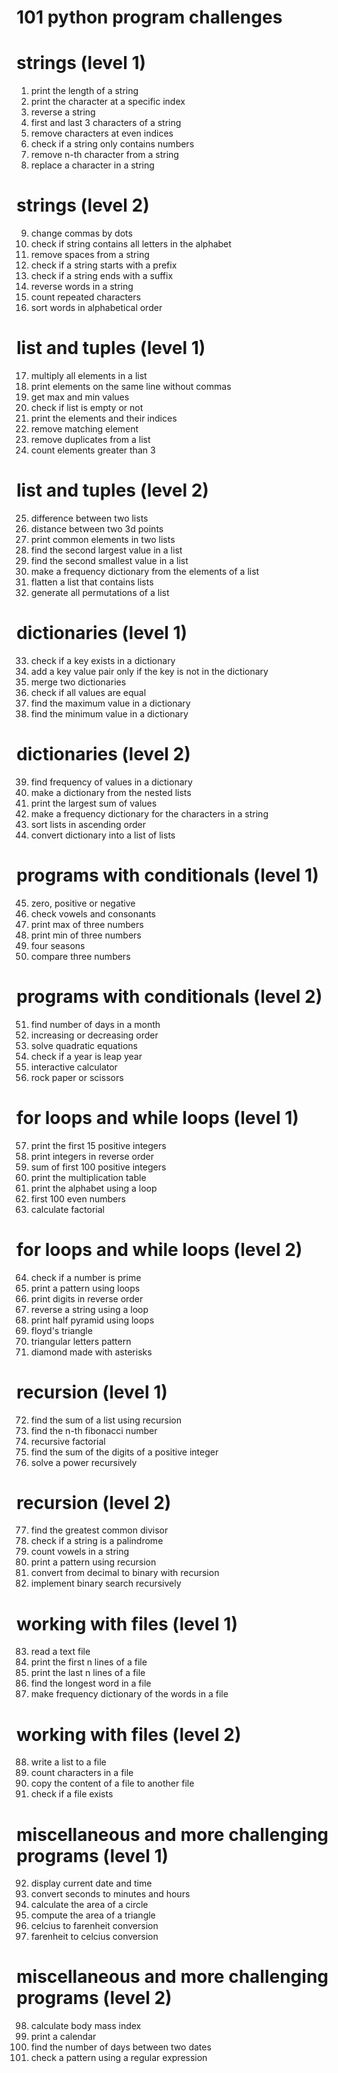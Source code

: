 # 101 python program challenges

# strings (level 1)
1. print the length of a string
2. print the character at a specific index
3. reverse a string
4. first and last 3 characters of a string
5. remove characters at even indices
6. check if a string only contains numbers
7. remove n-th character from a string
8. replace a character in a string

# strings (level 2)
9. change commas by dots
10. check if string contains all letters in the alphabet
11. remove spaces from a string
12. check if a string starts with a prefix
13. check if a string ends with a suffix
14. reverse words in a string
15. count repeated characters
16. sort words in alphabetical order

# list and tuples (level 1)
17. multiply all elements in a list
18. print elements on the same line without commas
19. get max and min values
20. check if list is empty or not
21. print the elements and their indices
22. remove matching element
23. remove duplicates from a list
24. count elements greater than 3

# list and tuples (level 2)
25. difference between two lists
26. distance between two 3d points
27. print common elements in two lists
28. find the second largest value in a list
29. find the second smallest value in a list
30. make a frequency dictionary from the elements of a list
31. flatten a list that contains lists
32. generate all permutations of a list

# dictionaries (level 1)
33. check if a key exists in a dictionary
34. add a key value pair only if the key is not in the dictionary
35. merge two dictionaries
36. check if all values are equal
37. find the maximum value in a dictionary
38. find the minimum value in a dictionary

# dictionaries (level 2)
39. find frequency of values in a dictionary
40. make a dictionary from the nested lists
41. print the largest sum of values
42. make a frequency dictionary for the characters in a string
43. sort lists in ascending order
44. convert dictionary into a list of lists

# programs with conditionals (level 1)
45. zero, positive or negative
46. check vowels and consonants
47. print max of three numbers
48. print min of three numbers
49. four seasons
50. compare three numbers

# programs with conditionals (level 2)
51. find number of days in a month
52. increasing or decreasing order
53. solve quadratic equations
54. check if a year is leap year
55. interactive calculator
56. rock paper or scissors

# for loops and while loops (level 1)
57. print the first 15 positive integers
58. print integers in reverse order
59. sum of first 100 positive integers
60. print the multiplication table
61. print the alphabet using a loop
62. first 100 even numbers
63. calculate factorial

# for loops and while loops (level 2)
64. check if a number is prime
65. print a pattern using loops
66. print digits in reverse order
67. reverse a string using a loop
68. print half pyramid using loops
69. floyd's triangle
70. triangular letters pattern
71. diamond made with asterisks

# recursion (level 1)
72. find the sum of a list using recursion
73. find the n-th fibonacci number
74. recursive factorial
75. find the sum of the digits of a positive integer
76. solve a power recursively

# recursion (level 2)
77. find the greatest common divisor
78. check if a string is a palindrome
79. count vowels in a string
80. print a pattern using recursion
81. convert from decimal to binary with recursion
82. implement binary search recursively

# working with files (level 1)
83. read a text file
84. print the first n lines of a file
85. print the last n lines of a file
86. find the longest word in a file
87. make frequency dictionary of the words in a file

# working with files (level 2)
88. write a list to a file
89. count characters in a file
90. copy the content of a file to another file 
91. check if a file exists

# miscellaneous and more challenging programs (level 1)
92. display current date and time
93. convert seconds to minutes and hours
94. calculate the area of a circle
95. compute the area of a triangle
96. celcius to farenheit conversion
97. farenheit to celcius conversion

# miscellaneous and more challenging programs (level 2)
98. calculate body mass index
99. print a calendar
100. find the number of days between two dates
101. check a pattern using a regular expression
